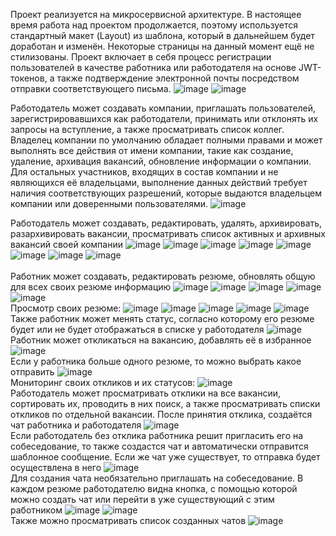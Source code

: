 Проект реализуется на микросервисной архитектуре. В настоящее время работа над проектом продолжается, поэтому используется стандартный макет (Layout) из шаблона, который в дальнейшем будет доработан и изменён. Некоторые страницы на данный момент ещё не стилизованы.
Проект включает в себя процесс регистрации пользователей в качестве работника или работодателя на основе JWT-токенов, а также подтверждение электронной почты посредством отправки соответствующего письма.
![image](https://github.com/user-attachments/assets/72fada6d-fc03-4135-ab75-0ae98e227a98)
![image](https://github.com/user-attachments/assets/3b23ce57-bf24-40aa-9eac-318f2491d371)

Работодатель может создавать компании, приглашать пользователей, зарегистрировавшихся как работодатели, принимать или отклонять их запросы на вступление, а также просматривать список коллег. Владелец компании по умолчанию обладает полными правами и может выполнять все действия от имени компании, такие как создание, удаление, архивация вакансий, обновление информации о компании. Для остальных участников, входящих в состав компании и не являющихся её владельцами, выполнение данных действий требует наличия соответствующих разрешений, которые выдаются владельцем компании или доверенными пользователями.
![image](https://github.com/user-attachments/assets/093b08df-0648-4652-8397-74a98336500b)

Работодатель может создавать, редактировать, удалять, архивировать, разархивировать вакансии, просматривать список активных и архивных вакансий своей компании
![image](https://github.com/user-attachments/assets/1fe1b4af-8996-4f15-aeec-d18173d30704)
![image](https://github.com/user-attachments/assets/9edfb963-c364-47cc-a450-67855d74d38e)
![image](https://github.com/user-attachments/assets/d6527a60-4351-4c9a-affc-4b0359bcc62b)
![image](https://github.com/user-attachments/assets/3930f5cd-9e6d-408b-8b42-2fdf2d9fdd64)
![image](https://github.com/user-attachments/assets/064d0da8-65a8-442e-83bc-8eb016c116ab)
![image](https://github.com/user-attachments/assets/9ca21ad9-40dd-4f69-becb-08ba7ee72af9)
![image](https://github.com/user-attachments/assets/b7ada3dc-024b-447e-b0e5-30784d7ee807)
![image](https://github.com/user-attachments/assets/23fbc1b9-fee8-4a1c-8e7c-cce052b8237c)
<br/><br/>
Работник может создавать, редактировать резюме, обновлять общую для всех своих резюме информацию
![image](https://github.com/user-attachments/assets/3b971cbc-e605-457c-81e8-09b22931ba65)
![image](https://github.com/user-attachments/assets/9cd656fb-acef-4099-97ad-e2d20cee8647)
![image](https://github.com/user-attachments/assets/20e05081-5096-4e15-b306-a9c151a5e3fc)
![image](https://github.com/user-attachments/assets/e751077a-5f91-4ae4-be41-e821545f6cee)
![image](https://github.com/user-attachments/assets/dd34b55f-9b17-4d97-bd76-431d69573b0f)
<br/>
Просмотр своих резюме:
![image](https://github.com/user-attachments/assets/a0026c9f-54a2-418e-aef1-9ced6b8ef850)
![image](https://github.com/user-attachments/assets/a245d33e-eb0d-4b92-97fc-b58691278eec)
![image](https://github.com/user-attachments/assets/79243801-36bf-4621-a26f-1b98a9ebb011)
![image](https://github.com/user-attachments/assets/40706348-6ab1-4efc-b7d7-7cac7676c601)
![image](https://github.com/user-attachments/assets/f4ce29c9-e07e-42f3-9fe6-80d8952d2b41)
<br/>
Также работник может менять статус, согласно которому его резюме будет или не будет отображаться в списке у работодателя
![image](https://github.com/user-attachments/assets/7c24ff1e-042d-4acb-ac3d-248111d74fd9)
<br/>
Работник может откликаться на вакансию, добавлять её в избранное
![image](https://github.com/user-attachments/assets/73580b6a-7540-4106-9a84-8c67b3b09c46)
<br/>
Если у работника больше одного резюме, то можно выбрать какое отправить
![image](https://github.com/user-attachments/assets/81ddca03-f42e-468b-8d1d-300a721a24d5)
<br/>
Мониторинг своих откликов и их статусов:
![image](https://github.com/user-attachments/assets/9e5acacf-b0eb-4956-8d63-c2f4fde8d0b2)
<br/>
Работодатель может просматривать отклики на все вакансии, сортировать их, проводить в них поиск, а также просматривать списки откликов по отдельной вакансии.
После принятия отклика, создаётся чат работника и работодателя
![image](https://github.com/user-attachments/assets/24f3e519-b803-4f94-b608-294253d1da2e)
<br/>
Если работодатель без отклика работника решит пригласить его на собеседование, то также создастся чат и автоматически отправится шаблонное сообщение. Если же чат уже существует, то отправка будет осуществлена в него
![image](https://github.com/user-attachments/assets/859f0288-f706-4b10-809f-b64536d8dac9)
<br/>
Для создания чата необязательно приглашать на собеседование. В каждом резюме работодателю видна кнопка, с помощью которой можно создать чат или перейти в уже существующий с этим работником
![image](https://github.com/user-attachments/assets/20f53356-bd90-4de8-ac84-d0216d610474)
![image](https://github.com/user-attachments/assets/35e61f49-d0f9-4d4a-b522-ea4f2c2b420f)
<br/>
Также можно просматривать список созданных чатов
![image](https://github.com/user-attachments/assets/26335c50-7dcc-4fff-8a66-3eec12e9cbdd)
